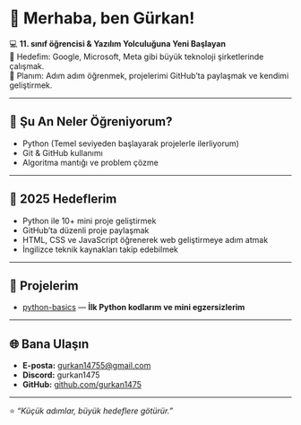 # 👋 Merhaba, ben Gürkan!

💻 **11. sınıf öğrencisi & Yazılım Yolculuğuna Yeni Başlayan**  
🚀 Hedefim: Google, Microsoft, Meta gibi büyük teknoloji şirketlerinde çalışmak.  
🎯 Planım: Adım adım öğrenmek, projelerimi GitHub’ta paylaşmak ve kendimi geliştirmek.

---

## 🚀 Şu An Neler Öğreniyorum?
- Python (Temel seviyeden başlayarak projelerle ilerliyorum)
- Git & GitHub kullanımı
- Algoritma mantığı ve problem çözme

---

## 🎯 2025 Hedeflerim
- Python ile 10+ mini proje geliştirmek
- GitHub’ta düzenli proje paylaşmak
- HTML, CSS ve JavaScript öğrenerek web geliştirmeye adım atmak
- İngilizce teknik kaynakları takip edebilmek

---

## 📂 Projelerim
- [python-basics](https://github.com/gurkan1475/python-basics) — **İlk Python kodlarım ve mini egzersizlerim**

---

## 🌐 Bana Ulaşın
- **E-posta:** gurkan14755@gmail.com
- **Discord:** gurkan1475
- **GitHub:** [github.com/gurkan1475](https://github.com/gurkan1475)

---

⭐ *“Küçük adımlar, büyük hedeflere götürür.”*
